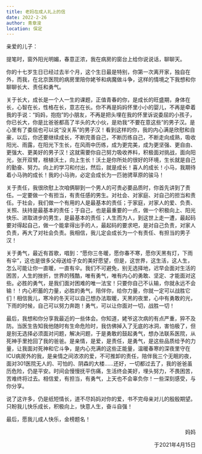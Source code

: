 ```yaml
---
title: 老妈在成人礼上的信
date: 2022-2-26
author: 青章浚
location: 保定
---
```


<p style="text-indent:0">亲爱的儿子：</p>

提笔时，窗外阳光明媚，春意正浓，我在病房的窗台上给你说说话，聊聊天。

你的十七岁生日已经过去半个月，这个生日最是特别，你第一次离开家，独自在外，而我，在北京医院的病房里陪你姥爷和病魔做斗争，这样的情境之下我想和你聊聊长大、责任和勇气。

关于长大，成长是一个人一生的课题，正值青春的你，是成长的旺盛期，身体在长，心智在长，性格在长，意志在长。你不再是妈妈怀里小小的婴儿，不再是牵着我的手说：“妈妈，抱抱”的小朋友，不再是把头埋在我的怀里诉说委屈的小孩子，你已长大，你是比爸爸都高了半头的大小伙，是劝我“不要在意这些”的男子汉。是心里有了委屈也可以说“没关系”的男子汉！看到这样的你，我的内心满是欣慰和自豪，以后，你还要继续成长，不断完善自己，不断历练自己，不断走向成熟，吸收阳光、雨露，在阳光下生长，在风雨中历练，成为更完美，成为更坚强、更自由、更强大、更美好的男子汉！这就需要你自己努力吸收养料，积极面对挑战，面向阳光，张开双臂，根植沃土，向上生长！沃土是你所处的很好的环境，生长就是自己的勤奋、努力。向上的学习和付出，然后，就是成长！喜人的成长！小马，我期待着小马驹的成长！我的小马驹，必定会成长为一匹驰骋草原的骏马！

关于责任，我很欣慰上次咱俩聊到一个男人的可贵必要品质时，你首先讲到了责任。一定要做一个有担当，有责任感的男生。对社会、对家庭、对自己的担当和责任。于社会，我们做一个有用的人是最基本的责任；于家庭，对家人的爱、负责、关照、扶持是最基本的责任；于自己，也是最重要的一点，做一个积极向上、阳光快乐、进取进步的男生，是最基本的责任；人生而为人，到这世上走一遭，最起码要对得起自己，做一个能拿得出手的人，最起码的要求吧，是对自己负责，对家人负责，再大了对社会负责。我相信，我儿定会成长为一个有责任、有担当的男子汉！

关于勇气，最近有首歌，唱到：“愿你三冬暖，愿你春不寒，愿你天黑有灯，下雨有伞”，这也是很多父母送给子女的美好愿望，但是，这世界，这生活，这人生，怎么可能让你一直暖，一直有伞。我们不可避免，别无选择地，迟早会面对生活的困苦，人生的挫折，世界的残酷，唯有勇气，唯有内心的勇敢、坚定、才能面对这些。必胜的勇气，是我们面对困难的唯一法宝！只要你自己不认输，你就永远不会输！！内心积蓄的力量，必胜的勇气，陪伴你，给你力量，你就一定可以战胜它们！相信我儿，寒冷的冬天可以自己想办法取暖，天黑的夜里，心中有勇敢的光，下雨的时候，自己可以努力奔跑！勇气，可以让你面对一切，战胜一切！

最后，我想和你分享我最近的一些体会。你知道，姥爷这次病的有点严重，猝不及防。当医生告知我他随时有生命危险时，我仿佛掉入了无底的冰洞，害怕极了，但是别无选择必须面对问题，解决问题，于是勇敢的鼓起勇气，想办法联系医院，从死神手里抢回了我的爸爸。是亲情，是爱，是责任，是勇气，是这些品质给予的力量，让我面对死神和它斗争，是内心充满的这些正能量，温暖春寒的深夜里守在ICU病房外的我，是亲情之间浓浓的爱，不可推卸的责任，陪伴我三个无眠的夜，面对301医院无人的、可怕的、阴森的大楼……还好，一切都过去了，我的爸爸虽历危险，仍是平安。时间会慢慢抚平伤痛，生活终会美好，埋头努力，不畏困苦，苦难终将过去。相信爱，有担当，有勇气，上天也不会辜负你！一些深刻感受，与你分享。

说了这许多，仍是纸短情长，道不尽妈妈对你的爱，书不完母亲对儿的殷殷期望。只盼我儿快乐成长，积极向上，快意人生，奋斗自强！

最后，愿我儿成人快乐，金榜题名！

<p style="text-align:right">妈妈</p>

<p style="text-align:right">于2021年4月15日</p>
